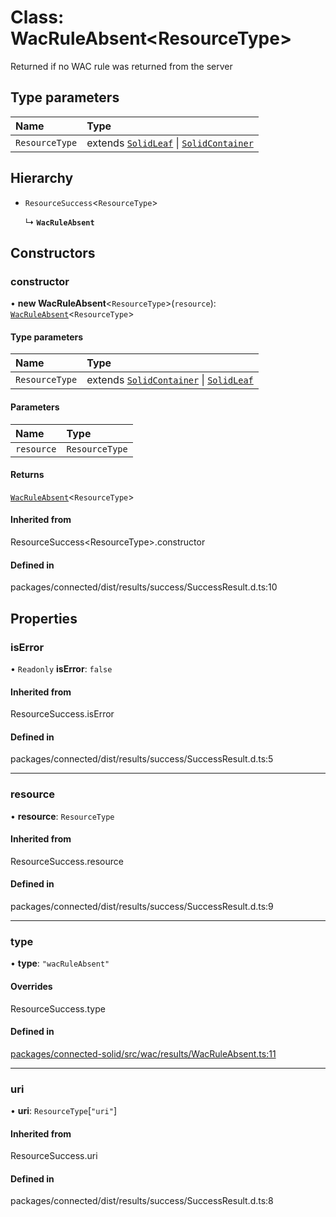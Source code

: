 # Class: WacRuleAbsent\<ResourceType\>

Returned if no WAC rule was returned from the server

## Type parameters

| Name | Type |
| :------ | :------ |
| `ResourceType` | extends [`SolidLeaf`](SolidLeaf.md) \| [`SolidContainer`](SolidContainer.md) |

## Hierarchy

- `ResourceSuccess`\<`ResourceType`\>

  ↳ **`WacRuleAbsent`**

## Constructors

### constructor

• **new WacRuleAbsent**\<`ResourceType`\>(`resource`): [`WacRuleAbsent`](WacRuleAbsent.md)\<`ResourceType`\>

#### Type parameters

| Name | Type |
| :------ | :------ |
| `ResourceType` | extends [`SolidContainer`](SolidContainer.md) \| [`SolidLeaf`](SolidLeaf.md) |

#### Parameters

| Name | Type |
| :------ | :------ |
| `resource` | `ResourceType` |

#### Returns

[`WacRuleAbsent`](WacRuleAbsent.md)\<`ResourceType`\>

#### Inherited from

ResourceSuccess\<ResourceType\>.constructor

#### Defined in

packages/connected/dist/results/success/SuccessResult.d.ts:10

## Properties

### isError

• `Readonly` **isError**: ``false``

#### Inherited from

ResourceSuccess.isError

#### Defined in

packages/connected/dist/results/success/SuccessResult.d.ts:5

___

### resource

• **resource**: `ResourceType`

#### Inherited from

ResourceSuccess.resource

#### Defined in

packages/connected/dist/results/success/SuccessResult.d.ts:9

___

### type

• **type**: ``"wacRuleAbsent"``

#### Overrides

ResourceSuccess.type

#### Defined in

[packages/connected-solid/src/wac/results/WacRuleAbsent.ts:11](https://github.com/o-development/ldo/blob/db87958cb6f858f6cf7340ba5d9536a3a794d587/packages/connected-solid/src/wac/results/WacRuleAbsent.ts#L11)

___

### uri

• **uri**: `ResourceType`[``"uri"``]

#### Inherited from

ResourceSuccess.uri

#### Defined in

packages/connected/dist/results/success/SuccessResult.d.ts:8
